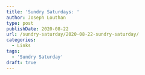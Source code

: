 ```yaml
---
title: 'Sundry Saturdays: '
author: Joseph Louthan
type: post
publishDate: 2020-08-22
url: /sundry-saturday/2020-08-22-sundry-saturday/
categories:
  - Links
tags:
  - 'Sundry Saturday'
draft: true
---
```

